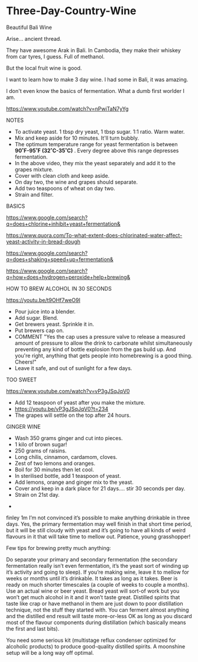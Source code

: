 # Three-Day-Country-Wine
Beautiful Bali Wine

Arise... ancient thread.

They have awesome Arak in Bali. In Cambodia, they make their whiskey from car tyres, I guess. Full of methanol.

But the local fruit wine is good. 

I want to learn how to make 3 day wine. I had some in Bali, it was amazing.

I don't even know the basics of fermentation. What a dumb first worlder I am.

https://www.youtube.com/watch?v=nPwiTaN7yYg

NOTES

- To activate yeast. 1 tbsp dry yeast, 1 tbsp sugar. 1:1 ratio. Warm water. 
- Mix and keep aside for 10 minutes. It'll turn bubbly.
- The optimum temperature range for yeast fermentation is between **90˚F-95˚F (32˚C-35˚C)** . Every degree above this range depresses fermentation.
- In the above video, they mix the yeast separately and add it to the grapes mixture.
- Cover with clean cloth and keep aside.
- On day two, the wine and grapes should separate.
- Add two teaspoons of wheat on day two.
- Strain and filter.

BASICS

https://www.google.com/search?q=does+chlorine+inhibit+yeast+fermentation&

https://www.quora.com/To-what-extent-does-chlorinated-water-affect-yeast-activity-in-bread-dough

https://www.google.com/search?q=does+shaking+speed+up+fermentation&

https://www.google.com/search?q=how+does+hydrogen+peroxide+help+brewing&

HOW TO BREW ALCOHOL IN 30 SECONDS

https://youtu.be/t9OHf7weO9I

- Pour juice into a blender.
- Add sugar. Blend.
- Get brewers yeast. Sprinkle it in. 
- Put brewers cap on. 
- COMMENT "Yes the cap uses a pressure valve to release a measured amount of pressure to allow the drink to carbonate whilst simultaneously preventing any kind of bottle explosion from the gas build up. And you're right, anything that gets people into homebrewing is a good thing. Cheers!"
- Leave it safe, and out of sunlight for a few days.

TOO SWEET

https://www.youtube.com/watch?v=vP3gJSqJqV0

- Add 12 teaspoon of yeast after you make the mixture.
- https://youtu.be/vP3gJSqJqV0?t=234
- The grapes will settle on the top after 24 hours.

GINGER WINE

- Wash 350 grams ginger and cut into pieces. 
- 1 kilo of brown sugar!
- 250 grams of raisins.
- Long chilis, cinnamon, cardamom, cloves.
- Zest of two lemons and oranges.
- Boil for 30 minutes then let cool.
- In sterilised bottle, add 1 teaspoon of yeast.
- Add lemons, orange and ginger mix to the yeast.
- Cover and keep in a dark place for 21 days.... stir 30 seconds per day.
- Strain on 21st day.


*

finley
1m
I’m not convinced it’s possible to make anything drinkable in three days. Yes, the primary fermentation may well finish in that short time period, but it will be still cloudy with yeast and it’s going to have all kinds of weird flavours in it that will take time to mellow out. Patience, young grasshopper!

Few tips for brewing pretty much anything:

Do separate your primary and secondary fermentation (the secondary fermentation really isn’t even fermentation, it’s the yeast sort of winding up it’s activity and going to sleep).
If you’re making wine, leave it to mellow for weeks or months until it’s drinkable. It takes as long as it takes. Beer is ready on much shorter timescales (a couple of weeks to couple a months).
Use an actual wine or beer yeast. Bread yeast will sort-of work but you won’t get much alcohol in it and it won’t taste great.
Distilled spirits that taste like crap or have methanol in them are just down to poor distillation technique, not the stuff they started with. You can ferment almost anything and the distilled end result will taste more-or-less OK as long as you discard most of the flavour components during distillation (which basically means the first and last bits).

You need some serious kit (multistage reflux condenser optimized for alcoholic products) to produce good-quality distilled spirits. A moonshine setup will be a long way off optimal.





